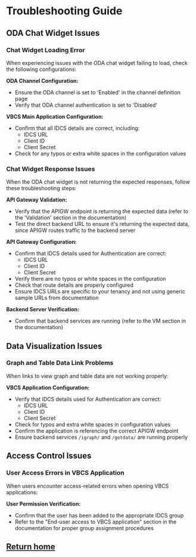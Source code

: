 # Troubleshooting Guide

## ODA Chat Widget Issues

### Chat Widget Loading Error

When experiencing issues with the ODA chat widget failing to load, check the following configurations:

**ODA Channel Configuration:**
- Ensure the ODA channel is set to 'Enabled' in the channel definition page
- Verify that ODA channel authentication is set to 'Disabled'

**VBCS Main Application Configuration:**
- Confirm that all IDCS details are correct, including:
  - IDCS URL
  - Client ID
  - Client Secret
- Check for any typos or extra white spaces in the configuration values

### Chat Widget Response Issues

When the ODA chat widget is not returning the expected responses, follow these troubleshooting steps:

**API Gateway Validation:**
- Verify that the APIGW endpoint is returning the expected data (refer to the 'Validation' section in the documentation)
- Test the direct backend URL to ensure it's returning the expected data, since APIGW routes traffic to the backend server

**API Gateway Configuration:**
- Confirm that IDCS details used for Authentication are correct:
  - IDCS URL
  - Client ID
  - Client Secret
- Verify there are no typos or white spaces in the configuration
- Check that route details are properly configured
- Ensure IDCS URLs are specific to your tenancy and not using generic sample URLs from documentation

**Backend Server Verification:**
- Confirm that backend services are running (refer to the VM section in the documentation)

## Data Visualization Issues

### Graph and Table Data Link Problems

When links to view graph and table data are not working properly:

**VBCS Application Configuration:**
- Verify that IDCS details used for Authentication are correct:
  - IDCS URL
  - Client ID
  - Client Secret
- Check for typos and extra white spaces in configuration values
- Confirm the application is referencing the correct APIGW endpoint
- Ensure backend services `/igraph/` and `/getdata/` are running properly

## Access Control Issues

### User Access Errors in VBCS Application

When users encounter access-related errors when opening VBCS applications:

**User Permission Verification:**
- Confirm that the user has been added to the appropriate IDCS group
- Refer to the "End-user access to VBCS application" section in the documentation for proper group assignment procedures

## [Return home](../../../README.md)